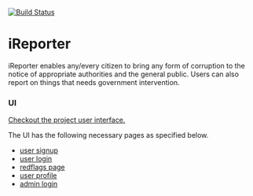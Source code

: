 [![Build Status](https://travis-ci.org/mwinel/iReporter.svg?branch=master)](https://travis-ci.org/mwinel/iReporter)

# iReporter
iReporter enables any/every citizen to bring any form of corruption to the notice of appropriate authorities and the general public. Users can also report on things that needs government intervention.

### UI
[Checkout the project user interface.](https://mwinel.github.io/iReporter/UI/signup.html)

The UI has the following necessary pages as specified below.

- [user signup](https://mwinel.github.io/iReporter/UI/signup.html)
- [user login](https://mwinel.github.io/iReporter/UI/login.html)
- [redflags page](https://mwinel.github.io/iReporter/UI/redflags.html)
- [user profile](https://mwinel.github.io/iReporter/UI/user_profile.html)
- [admin login](https://mwinel.github.io/iReporter/UI/admin_login.html)